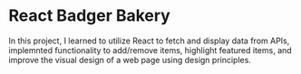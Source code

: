 # React Badger Bakery

In this project, I learned to utilize React to fetch and display data from APIs, implemnted functionality to add/remove items, highlight featured items, and improve the visual design of a web page using design principles. 

